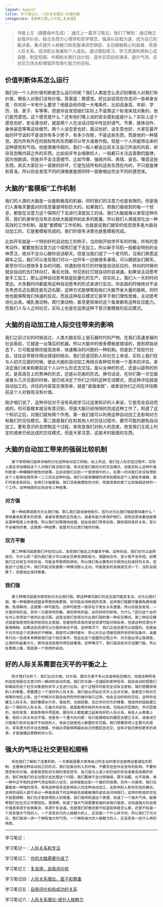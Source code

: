 ```yaml
---
layout: mypost
title: 学习笔记七：人际关系理论-价值判断
categories: [成神之路,三识堂,复自道]
---
```


> 书接上文（摘要由AI生成）：
> 通过上一篇学习笔记，我们了解到：通过确立自我评价权，结合东西方心理学和哲学理念，强调以自我为道，成为自己的裁决者。重点提升人格魅力和克服演讲恐惧症，主动接触核心利益者，改善人际关系，促进职业发展和个人成长。通过模拟练习、学习资源利用和心态调整，制定短期、中期和长期行动计划，逐步实现自信演讲、提升气场、应对压力场合和增强异性吸引能力的目标。

## 价值判断体系怎么运行

我们对一个人的价值判断是怎么运行的呢？我们人类是怎么去识别哪些人对我们有价值，哪些人对我们没有价值。答案是：靠感觉。好比如说现在你去问一些单身女孩：你对另一半有什么要求？他就会给你提一大堆条件，比如说身高、年龄、学历、钱、房子、车等等。但是你会发现她们实际上不是靠这个标准来找对象的，他们是凭感觉。这个感觉是什么？还有他们嘴上说的安全感到底是什么？实际上这个感觉也好，安全感也好，就是两个人在谈话过程中传达的语气、节奏、肢体动作、身体姿态等等这些细节。两个人谈恋爱也好，面试也好，谈生意也好，大家在最开始的环节谈的不是说你有多少房子，有多少存款，不是这些东西，而是他的一种感觉。因为所有外在的指标性的东西都可以夸大或者作假。但是一个人所能带出来的这种感觉和气场。他是很难作假的，我们一般人都会比较关注自己所说的内容，却往往忽略内容之外的东西。比如说非专业唱歌的人，一般都只关注这首歌的旋律，因为怕跑调，但是并不会注意细节，比如节奏、强弱共鸣、表情、姿态、嗓音这些东西。其实大家区分一首歌的好坏，它是包括所有的这些东西在内的，不只是旋律和音准。所以你会发现不同的演唱者能把同样一首歌唱出完全不同的感觉来。

## 大脑的“套模板”工作机制

我们的人类的大脑是一台能耗极高的机器，同时我们的注意力也是有限的。但是我们人类每天要面对的信息量是特别巨大的。如果我们，把我们接收到的每一个信息，都放在注意力这个探照灯下去进行深度加工的话，我们大脑就难以承受这种负荷，我们的身体也没有办法给大脑提供如此多的能量。所以我们人类就进化出一种高效的工作机制，就是“套模板”工作机制。也就是说我们接受的信息很多是大脑自动加工的，它是套模板完成的。我们的很多决策也是套模板完成。

比如开车就是一个特别好的自动加工的例子。当你刚开始学开车的时候，所有的思考动作，都要放到注意力这个探照灯底下去加工。所以新手司机一般都会特别的全神贯注，绝对不会分心跟你说话聊天。但是当我们成了一个老司机，当我们熟悉这辆车之后，我们可以发现我们可以一边开车一边做很多事情，可以跟朋友们聊天。甚至你可以想很多复杂的问题，你遇到信号灯的时候是自动反应的，转向的时候你就会自动的去打转向灯，看反光镜，你见到红灯就自动的会减速。如果说主动思考是手工加工，那么这种自动思考就是批量化的生产。但实际上，我们人一天的时间里边，大多数时间都是用这种自动思考的形式来进行反应。你走路的时候绝对不会去考虑先迈左脚还是先迈右脚，这种方式能够帮助我们大脑节省大量的能耗，同时他也能够帮我们快速的反应。而且这种反应模式它是早于我们理性思维，主动思考进化出来。哺乳类动物，爬行类动物，甚至更简单的这个鱼类都有这种反应能力。而我们人与人之间社交，实际上也是在运用这种下意识套模板的反应模式。

## 大脑的自动加工给人际交往带来的影响

我们之前讨论的时候说过，人类大脑实际上是石器时代的产物。在我们高速发展的社会面前，它就是一台落后的机器。所以大脑中的很多模板是错误的，放到原始状态下，它可能是帮你提高效率、快速解决的问题的一种机制。但是到了现现代社会，往往会导致你得出错误的结论。我们还是回到人际社交上来说，实际上我们在与人初次见面的时候，彼此大脑的自动加工再结合各种信号做一个基本的评估，来决定我们未来和眼前这个人以什么形式去交往。是以女神的形式，还是以舔狗的形式，是高高在上的男神的形式，还是以花痴的形式。换句话说，在你们第一次见面或者头几次见面的时候，就已经决定了你们之间的这种交流模式，而这种评估就是自动加工的。评估的内容其实很简单，就是“谁强谁弱”，或者说你们之间在评估眼前这个人对我有没有价值。

刚才咱们说了，这种评估对于没有系统学习过这类知识的人来说，它是完全自动完成的。你可能根本就没有意识到，但是大脑已经悄悄的完成这种工作了。知道了这个知识之后，对我们就有两个作用。第一我们就可以利用这种自动加工去影响对方和我们的交往模式。第二就是我们在和其他人的交往过程中，要尽可能的避免自动加工。要有意识的去控制这个过程，来改变我们对别人的态度，改变我们主观上判定的或者已经达成的交往模式。但是大家注意，这是术的层面的东西。

## 大脑的自动加工带来的强弱比较机制
       接下来呢咱们就来详细的讨论这种自动加工机制。如上所述，我们在人际交往过程中，实际上是在评估眼前这个人对我们有没有价值，来决定我们跟对方的交往模式，但是实际上这种价值判断是一种模糊的隐性的结果。比如说我们见到一个感觉很牛的人，在第一时间我们并没有想到这个人能够给我带来一二三四五这种利益。我们只是很模糊的感觉到眼前这个人跟他多接触，我们可能会有好处。在我们大脑里面，我们没有做理性的分析，而是简单的做了比较强弱这样的一个工作。这种强弱的比较会有三种结果。

### 对方强
       第一种结果就是对方比我们强，那么我们就会被他吸引，因为对方比我们强就意味着什么？意味着他有更多的资源，或者有更强的生存能力，或者有能力来保护我们。进而还意味着他能够在某种程度上伤害我。所以我们如果跟他结盟，就会给我们带来优势，跟他保持良好关系，至少不会被他伤害，这是第一种结果，就是对方比我们强的时候。

### 双方平衡
       第二种情况就是我们评估完以后，发现我们彼此之间基本平衡。这样的话，我们也可以选择结交，为什么呢？因为我们至少可以彼此交换资源和能力。我跟他合作，至少我不会失控。如果我们之间发生冲突的话，可能会导致两败俱伤。所以我们有必要和对方保持比较良好的关系。但是这个过程之中，我们可能没有像第一种情况那么主动，可能是有机会我就交流一下，没机会就算了，但是彼此保持尊重。

### 我们强
       第三种情况就是你感觉到对方比我们弱。那这种情况我们的反应就可能变复杂。对方比我们弱。第一种我跟他结盟会导致他拖累我，他可能会消耗我的资源，这样我们就要尽量避免跟他接触，免得麻烦，这是第一种可能性。这种可能性一般存在于男女关系里面，所以你就会发现，一方是拼命的追，另外一方是拼命的躲。男的拼命的追，女的拼命的拒绝，为什么？因为这个女的在内心觉得这个男的比自己弱。这是当我们觉得对方比我们弱的第一种反应模式。第二种反应模式就是我感觉到虽然他现在比我弱，但是他所具有的某些资源可能对我有用，但是这种资源也不是很稀缺。如果这些资源可以为我所用也不错，这样情况下，我们之前还是可以结盟的。但是由于对方的这个资源他并不稀缺，我就可以随时替补，所以对方必须接受我所有的附加条件，或者来付出一些成本来换取我们这个结交条件。而且在这个结盟的过程之中，对方就必须让我满意，让我的利益最大化，换句话说就是你得巴结着我。这种情况下，我们就会给对方设置门槛。所以在表面上看，我就是一个拒绝的姿态。

## 好的人际关系需要在天平的平衡之上
       刚才我们分析了，我们比对方强，对方弱，跟对方差不多以及各种反应模式。但是这种所有的这些他是在无意识的一瞬间的自动完成。我们的大脑一旦捕捉到某种信号，就会自动的把我们和眼前的这个社交对象放到天平上去进行比较。这个过程你可能完全没有注意到。咱们想要获得别人的尊重，想要建立一个良好的人际关系，我们就必须站在天平上比对方强，或者至少和对方相等的地位上来。这个时候对方就会自然而然的被你吸引过来，他会主动的和你交往。这样你去建立人际关系，就好像顺水行舟，很自然，也很舒服，加之你对对方的尊重，很自然的就能建立起一个很好的人际关系。它最大的好处，就是能帮你抛开外的东西，包括经济层面的、学识层面的，他的背景、家庭等等外界因素，跟任何人都能建立起来良好的人际关系。有些人从表面上看，他的人际关系也不错，但是有一个重大的问题：他只能跟相似的圈层去建立关系，或者说它只能吸引到外在条件不如他的人，他自己就是他人脉圈的天花板。我们想要获得人生更大的成功，享有更大的平台去施展，你就必须能够跨越出自己的圈层去社交，这样才能交换到更多的资源，才能碰撞出更精彩的火花。

## 强大的气场让社交更轻松顺畅
       现在我们了解到了这套机制，一方面就是要大家用自己的主动的意识去替换这套潜在的机制，去替换这种自动加工的形式。我们在面对别人的时候，不要受这些外在信号的影响，不要你感受到对方强，或者感受到对方弱的某些信号，自己就马上进入到巴结的状态或者说高傲的状态。我们用我们的主动意识去处理这个问题，我们要做不去分辨强弱，既不谄媚，也不高傲，用一种中正平和的这种气场去和别人社交，这样就能达到一个最好的效果。另外一方面呢，我们也要散发一种强的信号，来用这种信号去影响别人的这种自动加工，去影响别人和你交往的模式。这样的话别人就不会以一种居高临下的这种姿态或者傲慢的姿态去对待我们。这样你和他的交往才能更顺畅，我们也才能获得别人的尊重。我们虽然知道这个原理，知道了一个强大气场，能够帮我们在社交之中更轻松，更顺畅。知道了强大气场需要有强的自我价值感，也知道强大的自我价值感来源于自我裁决，来源于复自道。但是我们好像还是不知道具体是怎么做，还是不知道一个具有强大气场的人，一个具有非凡的人格魅力的人，应该是一个什么样子的。所以我们下次讨论，我们就讲一讲一个拥有强大的气场，一个拥有强大的人格魅力的人，应该具有一些什么样的特质。
***

学习笔记：

学习笔记一：[人际关系和专注](https://mp.weixin.qq.com/s?__biz=MzUzODU0NjMxNA==\&mid=2247484919\&idx=1\&sn=4b986856b773669c6c4b4613ddba641f\&chksm=fad75c12cda0d504a07084577dba2fd9ea8df8582856901906dbd1b4a360071a3eff78a287b0\&token=1348745843\&lang=zh_CN\&scene=21#wechat_redirect)

学习笔记二：[你的大脑需要升级了](https://www.zahui.top/posts/2024/09/21/BecomingaGod2.html)

学习笔记三：[复自道，自我评价权](https://mp.weixin.qq.com/s?__biz=MzUzODU0NjMxNA==\&mid=2247484946\&idx=1\&sn=392e7cf5c7bb2a9a63cdafe6db18d25d\&chksm=fad75ff7cda0d6e11d657149b831201af8170e16295ac26d864fd852c74c0680ae581634d03b\&token=1593664676\&lang=zh_CN\&scene=21#wechat_redirect)

学习笔记四：[人际关系理论，面子和尊重](https://mp.weixin.qq.com/s?__biz=MzUzODU0NjMxNA==\&mid=2247484951\&idx=1\&sn=0aa0bb1c012e961ba3b8fb77f0a8a7b0\&chksm=fad75ff2cda0d6e4cf6cf7e32a9bda1cd2c3875666dfbd8f02a27f74fb3a91022de792d09672\&token=1592623548\&lang=zh_CN#rd)

学习笔记五：[自我评价权和成功的关系](https://mp.weixin.qq.com/s?__biz=MzUzODU0NjMxNA==\&mid=2247484956\&idx=1\&sn=b10ac3a4afbc451062dd7b26efbe806e\&chksm=fad75ff9cda0d6efacde54dbb8c8622d32d641da4585e0b684ee3d2b32e91bd210d0c3e425e7\&token=1592623548\&lang=zh_CN#rd)

学习笔记六：[人际关系理论-提升人格魅力](https://mp.weixin.qq.com/s?__biz=MzUzODU0NjMxNA==\&mid=2247484963\&idx=1\&sn=6fdec766f86bd904f562740579030032\&chksm=fad75fc6cda0d6d0f1e3392b9bf2c2ae902c3893679151f146b435d194624cfc0dc3297f2c82\&token=342387070\&lang=zh_CN#rd)
